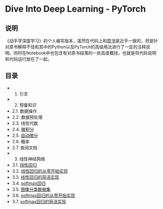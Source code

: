 # Dive Into Deep Learning - PyTorch

## 说明

《动手学深度学习》的个人编写版本，虽然在代码上和[原书](https://zh.d2l.ai/index.html)是近乎一致的，但是针对原书解释不佳和其中的Python以及PyTorch的高级用法进行了一定的注释说明。同时在Notebook中也包含有对原书段落的一些高度概括，也就是将代码说明和代码运行放在了一起。

## 目录

- 1. 引言
- 2. 预备知识
- 2.1. 数据操作
- 2.2. 数据预处理
- 2.3. 线性代数
- 2.4. [微积分](src/2-4.ipynb)
- 2.5. [自动微分](src/2-4.ipynb)
- 2.6. 概率
- 2.7. 查阅文档
- 3. 线性神经网络
- 3.1. [线性回归](src/3-1.ipynb)
- 3.2. [线性回归的从零开始实现](src/3-2.ipynb)
- 3.3. [线性回归的简洁实现](src/3-3.ipynb)
- 3.4. [softmax回归](src/3-4.ipynb)
- 3.5. [图像分类数据集](src/3-5.ipynb)
- 3.6. [softmax回归的从零开始实现](src/3-6.ipynb)
- 3.7. [softmax回归的简洁实现](src/3-7.ipynb)